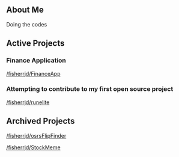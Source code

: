 ## About Me
Doing the codes

## Active Projects

### Finance Application
[/fisherrjd/FinanceApp](https://github.com/fisherrjd/quickstart)
### Attempting to contribute to my first open source project
[/fisherrjd/runelite](https://github.com/fisherrjd/runelite)



## Archived Projects

[/fisherrjd/osrsFlipFinder](https://github.com/fisherrjd/osrsFlipFinder)

[/fisherrjd/StockMeme](https://github.com/fisherrjd/StockMeme)
